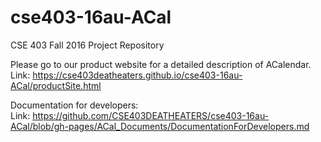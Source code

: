 # cse403-16au-ACal
CSE 403 Fall 2016 Project Repository

Please go to our product website for a detailed description of ACalendar.
Link: https://cse403deatheaters.github.io/cse403-16au-ACal/productSite.html

Documentation for developers:     
Link: https://github.com/CSE403DEATHEATERS/cse403-16au-ACal/blob/gh-pages/ACal_Documents/DocumentationForDevelopers.md
